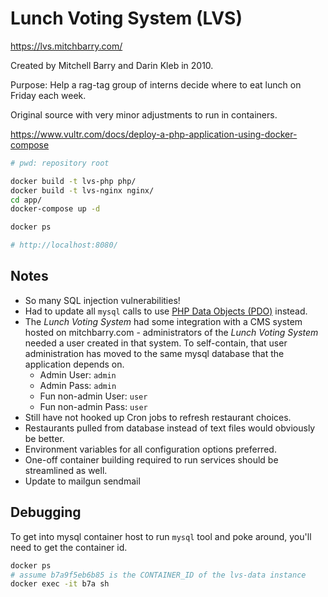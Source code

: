 # Lunch Voting System (LVS)

https://lvs.mitchbarry.com/

Created by Mitchell Barry and Darin Kleb in 2010.

Purpose: Help a rag-tag group of interns decide where to eat lunch on Friday each week. 

Original source with very minor adjustments to run in containers.

https://www.vultr.com/docs/deploy-a-php-application-using-docker-compose

```bash
# pwd: repository root

docker build -t lvs-php php/
docker build -t lvs-nginx nginx/
cd app/
docker-compose up -d

docker ps

# http://localhost:8080/
```

## Notes
- So many SQL injection vulnerabilities!
- Had to update all `mysql` calls to use [PHP Data Objects (PDO)](https://www.php.net/manual/en/book.pdo.php) instead. 
- The _Lunch Voting System_ had some integration with a CMS system hosted on mitchbarry.com - administrators of the _Lunch Voting System_ needed a user created in that system. To self-contain, that user administration has moved to the same mysql database that the application depends on. 
  - Admin User: `admin`
  - Admin Pass: `admin`
  - Fun non-admin User: `user`
  - Fun non-admin Pass: `user`
- Still have not hooked up Cron jobs to refresh restaurant choices.
- Restaurants pulled from database instead of text files would obviously be better.
- Environment variables for all configuration options preferred.
- One-off container building required to run services should be streamlined as well.
- Update to mailgun sendmail

## Debugging

To get into mysql container host to run `mysql` tool and poke around, you'll need to get the container id. 

```bash
docker ps
# assume b7a9f5eb6b85 is the CONTAINER_ID of the lvs-data instance
docker exec -it b7a sh
```